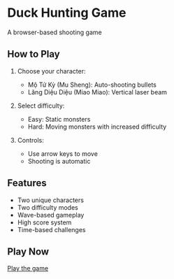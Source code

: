 # Duck Hunting Game

A browser-based shooting game

## How to Play
1. Choose your character:
   - Mộ Tử Kỳ (Mu Sheng): Auto-shooting bullets
   - Lăng Diệu Diệu (Miao Miao): Vertical laser beam

2. Select difficulty:
   - Easy: Static monsters
   - Hard: Moving monsters with increased difficulty

3. Controls:
   - Use arrow keys to move
   - Shooting is automatic

## Features
- Two unique characters
- Two difficulty modes
- Wave-based gameplay
- High score system
- Time-based challenges

## Play Now
[Play the game](https://yourusername.github.io/duck-hunting-game)
